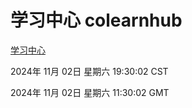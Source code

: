 # 学习中心 colearnhub
[学习中心](http://219.139.197.74:56308/colearnhub/)

2024年 11月 02日 星期六 19:30:02 CST

2024年 11月 02日 星期六 11:30:02 GMT
